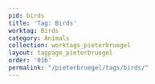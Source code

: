 ```yaml
---
pid: birds
title: 'Tag: Birds'
worktag: Birds
category: Animals
collection: worktags_pieterbruegel
layout: tagpage_pieterbruegel
order: '016'
permalink: "/pieterbruegel/tags/birds/"
---
```

